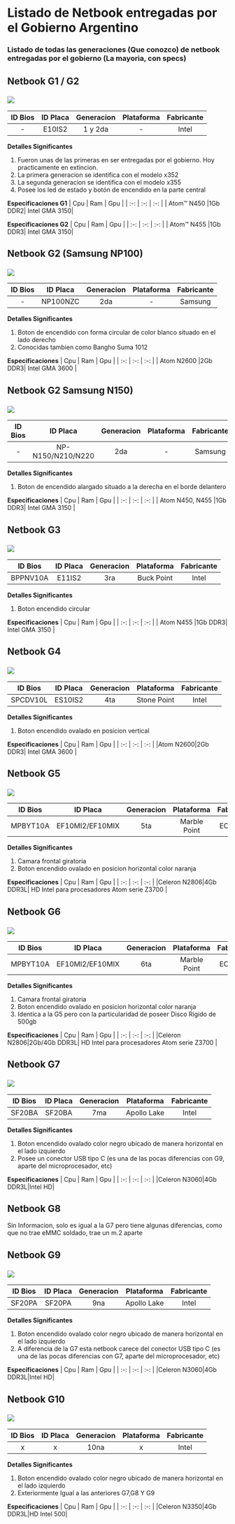 
# Listado de Netbook entregadas por el Gobierno Argentino

### Listado de todas las generaciones (Que conozco) de netbook entregadas por el gobierno (La mayoria, con specs)

## Netbook G1 / G2
### ![](https://www.fontana.com.ar/wp-content/uploads/2019/04/e10i2_g2_x355.jpg)

| ID Bios | ID Placa | Generacion | Plataforma | Fabricante
| :-: | :-: | :-: | :-: | :-: |
|-|E10IS2|1 y 2da|-|Intel|

**Detalles Significantes**

1. Fueron unas de las primeras en ser entregadas por el gobierno. Hoy practicamente en extincion.
1. La primera generacion se identifica con el modelo x352
1. La segunda generacion se identifica con el modelo x355
1. Posee los led de estado y botón de encendido en la parte central

**Especificaciones G1**
| Cpu | Ram | Gpu | 
| :-: | :-: | :-: | 
| Atom™ N450 |1Gb DDR2| Intel GMA 3150|

**Especificaciones G2**
| Cpu | Ram | Gpu | 
| :-: | :-: | :-: | 
| Atom™ N455 |1Gb DDR3| Intel GMA 3150|

## Netbook G2 (Samsung NP100)
### ![](https://www.fontana.com.ar/wp-content/uploads/2019/04/np100nzc.png)
| ID Bios | ID Placa | Generacion | Plataforma | Fabricante
| :-: | :-: | :-: | :-: | :-: |
|-|NP100NZC|2da|-|Samsung|

**Detalles Significantes**
1. Boton de encendido con forma circular de color blanco situado en el lado derecho
1. Conocidas tambien como Bangho Suma 1012

**Especificaciones**
| Cpu | Ram | Gpu | 
| :-: | :-: | :-: | 
| Atom N2600 |2Gb DDR3| Intel GMA 3600 |

## Netbook G2 Samsung N150)
### ![](https://www.fontana.com.ar/wp-content/uploads/2019/04/Samsung-N150-1-300x225.jpg)

| ID Bios | ID Placa | Generacion | Plataforma | Fabricante
| :-: | :-: | :-: | :-: | :-: |
|-|	NP-N150/N210/N220|2da|-|Samsung|

**Detalles Significantes**
1. Boton de encendido alargado situado a la derecha en el borde delantero

**Especificaciones**
| Cpu | Ram | Gpu | 
| :-: | :-: | :-: | 
| Atom N450, N455 |1Gb DDR3| Intel GMA 3150 |

## Netbook G3

### ![](https://www.fontana.com.ar/wp-content/uploads/2019/04/g3-300x296.jpg)
| ID Bios | ID Placa | Generacion | Plataforma | Fabricante
| :-: | :-: | :-: | :-: | :-: |
|BPPNV10A|E11IS2|3ra|Buck Point|Intel

**Detalles Significantes**
1. Boton encendido circular

**Especificaciones**
| Cpu | Ram | Gpu | 
| :-: | :-: | :-: | 
| Atom N455 |1Gb DDR3| Intel GMA 3150 |

## Netbook G4
### ![](https://www.fontana.com.ar/wp-content/uploads/2019/04/g4.jpg)
| ID Bios | ID Placa | Generacion | Plataforma | Fabricante
| :-: | :-: | :-: | :-: | :-: |
|SPCDV10L|ES10IS2|4ta|Stone Point|Intel

**Detalles Significantes**
1. Boton encendido ovalado en posicion vertical
   
**Especificaciones**
| Cpu | Ram | Gpu | 
| :-: | :-: | :-: | 
|Atom  N2600|2Gb DDR3| Intel GMA 3600 |


## Netbook G5
### ![](https://www.fontana.com.ar/wp-content/uploads/2016/07/IMG-20160430-WA0002.jpg)
| ID Bios | ID Placa | Generacion | Plataforma | Fabricante
| :-: | :-: | :-: | :-: | :-: |
|MPBYT10A|EF10MI2/EF10MIX|5ta|Marble Point|ECS /Intel

**Detalles Significantes**
1. Camara frontal giratoria
1. Boton encendido ovalado en posicion horizontal color naranja
   
**Especificaciones**
| Cpu | Ram | Gpu | 
| :-: | :-: | :-: | 
|Celeron  N2806|4Gb DDR3L| HD Intel para procesadores Atom serie Z3700 |

## Netbook G6
### ![](https://www.fontana.com.ar/wp-content/uploads/2016/07/IMG-20160430-WA0002.jpg)
| ID Bios | ID Placa | Generacion | Plataforma | Fabricante
| :-: | :-: | :-: | :-: | :-: |
|MPBYT10A|EF10MI2/EF10MIX|6ta|Marble Point|ECS /Intel

**Detalles Significantes**
1. Camara frontal giratoria
1. Boton encendido ovalado en posicion horizontal color naranja
1. Identica a la G5 pero con la particularidad de poseer Disco Rigido de 500gb

**Especificaciones**
| Cpu | Ram | Gpu | 
| :-: | :-: | :-: | 
|Celeron  N2806|2Gb/4Gb DDR3L| HD Intel para procesadores Atom serie Z3700 |

## Netbook G7
### ![](https://www.fontana.com.ar/wp-content/uploads/2019/04/netg7.jpg)
| ID Bios | ID Placa | Generacion | Plataforma | Fabricante
| :-: | :-: | :-: | :-: | :-: |
|SF20BA|SF20BA|7ma|Apollo Lake|Intel

**Detalles Significantes**
1. Boton encendido ovalado color negro ubicado de manera horizontal en el lado izquierdo
1. Posee un conector USB tipo C (es una de las pocas diferencias con G9, aparte del microprocesador, etc)

**Especificaciones**
| Cpu | Ram | Gpu | 
| :-: | :-: | :-: | 
|Celeron N3060|4Gb DDR3L|Intel HD|

## Netbook G8
 Sin Informacion, solo es igual a la G7 pero tiene algunas diferencias, como que no trae eMMC soldado, trae un m.2 aparte

## Netbook G9
### ![](https://www.fontana.com.ar/wp-content/uploads/2019/04/SF20PA.png)
| ID Bios | ID Placa | Generacion | Plataforma | Fabricante
| :-: | :-: | :-: | :-: | :-: |
|SF20PA|SF20PA|9na|Apollo Lake|Intel

**Detalles Significantes**
1. Boton encendido ovalado color negro ubicado de manera horizontal en el lado izquierdo
1. A diferencia de la G7 esta netbook carece del conector USB tipo C (es una de las pocas diferencias con G7, aparte del microprocesador, etc)

**Especificaciones**
| Cpu | Ram | Gpu | 
| :-: | :-: | :-: | 
|Celeron N3060|4Gb DDR3L|Intel HD|

## Netbook G10
### ![](https://www.fontana.com.ar/wp-content/uploads/2019/04/SF20PA.png)
| ID Bios | ID Placa | Generacion | Plataforma | Fabricante
| :-: | :-: | :-: | :-: | :-: |
|x|x|10na|x|Intel

**Detalles Significantes**
1. Boton encendido ovalado color negro ubicado de manera horizontal en el lado izquierdo
1. Exteriormente Igual a las anteriores G7,G8 Y G9
   
**Especificaciones**
| Cpu | Ram | Gpu | 
| :-: | :-: | :-: | 
|Celeron N3350|4Gb DDR3L|HD Intel 500|
